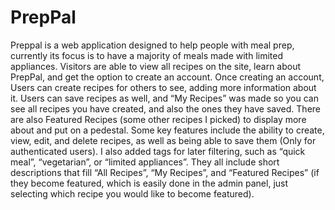 # PrepPal
Preppal is a web application designed to help people with meal prep, currently its focus is to have a majority of meals made with limited appliances. Visitors are able to view all recipes on the site, learn about PrepPal, and get the option to create an account. Once creating an account, Users can create recipes for others to see, adding more information about it. Users can save recipes as well, and “My Recipes” was made so you can see all recipes you have created, and also the ones they have saved. There are also Featured Recipes (some other recipes I picked) to display more about and put on a pedestal.
Some key features include the ability to create, view, edit, and delete recipes, as well as being able to save them (Only for authenticated users). I also added tags for later filtering, such as “quick meal”, “vegetarian”, or “limited appliances”. They all include short descriptions that fill “All Recipes”, “My Recipes”, and “Featured Recipes” (if they become featured, which is easily done in the admin panel, just selecting which recipe you would like to become featured).

